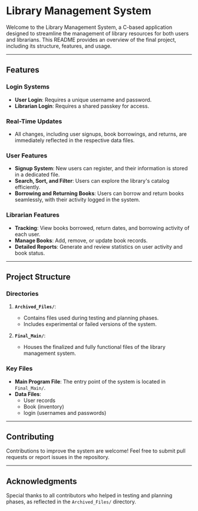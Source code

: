 # Library Management System

Welcome to the Library Management System, a C-based application designed to streamline the management of library resources for both users and librarians. This README provides an overview of the final project, including its structure, features, and usage.

---

## Features

### Login Systems
- **User Login**: Requires a unique username and password.
- **Librarian Login**: Requires a shared passkey for access.

### Real-Time Updates
- All changes, including user signups, book borrowings, and returns, are immediately reflected in the respective data files.

### User Features
- **Signup System**: New users can register, and their information is stored in a dedicated file.
- **Search, Sort, and Filter**: Users can explore the library's catalog efficiently.
- **Borrowing and Returning Books**: Users can borrow and return books seamlessly, with their activity logged in the system.

### Librarian Features
- **Tracking**: View books borrowed, return dates, and borrowing activity of each user.
- **Manage Books**: Add, remove, or update book records.
- **Detailed Reports**: Generate and review statistics on user activity and book status.

---

## Project Structure

### Directories
1. **`Archived_Files/`**:
   - Contains files used during testing and planning phases.
   - Includes experimental or failed versions of the system.

2. **`Final_Main/`**:
   - Houses the finalized and fully functional files of the library management system.

### Key Files
- **Main Program File**: The entry point of the system is located in `Final_Main/`.
- **Data Files**:
  - User records
  - Book (inventory)
  - login (usernames and passwords)

---
## Contributing

Contributions to improve the system are welcome! Feel free to submit pull requests or report issues in the repository.

---


## Acknowledgments

Special thanks to all contributors who helped in testing and planning phases, as reflected in the `Archived_Files/` directory.

